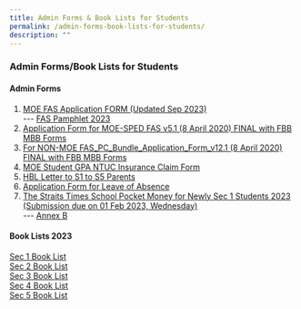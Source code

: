```yaml
---
title: Admin Forms & Book Lists for Students
permalink: /admin-forms-book-lists-for-students/
description: ""
---
```



### **Admin Forms/Book Lists for Students**
#### **Admin Forms**
1. [MOE FAS Application FORM (Updated Sep 2023)](/files/admin%20form1.pdf)
<br> --- [FAS Pamphlet 2023](/files/admin%20form2.pdf)<br>
2. [Application Form for MOE-SPED FAS v5.1 (8 April 2020) FINAL with FBB MBB Forms](/files/admin%20form3.pdf)<br>
3. [For NON-MOE FAS\_PC\_Bundle\_Application\_Form\_v12.1 (8 April 2020) FINAL with FBB MBB Forms](/files/admin%20form4.pdf)<br>
4. [MOE Student GPA NTUC Insurance Claim Form](/files/admin%20form5.pdf)<br>
5. [HBL Letter to S1 to S5 Parents](/files/admin%20form8.pdf) <br>
6. [Application Form for Leave of Absence](/files/loaform.pdf)<br>
7. [The Straits Times School Pocket Money for Newly Sec 1 Students 2023 (Submission due on 01 Feb 2023, Wednesday)](/files/annexa2023.pdf) 
<br> --- [Annex B](/files/annexb2023.pdf)


#### **Book Lists 2023**
[Sec 1 Book List](/files/sec1booklist2023.pdf)<br>
[Sec 2 Book List](/files/sec2booklist2023.pdf)<br>
[Sec 3 Book List](/files/sec3booklist2023.pdf)<br>
[Sec 4 Book List](/files/sec4booklist2023.pdf)<br>
[Sec 5 Book List](/files/sec5booklist2023.pdf)
